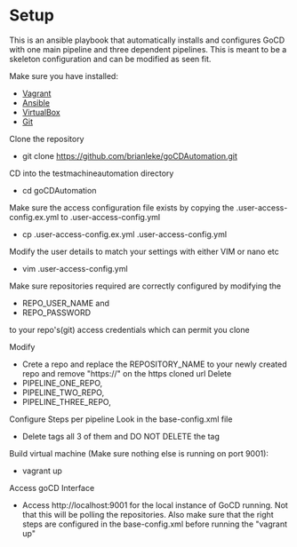 Setup
============================
This is an ansible playbook that automatically installs and configures GoCD with one main pipeline and three dependent pipelines. This is meant to be a skeleton configuration and can be modified as seen fit.

Make sure you have installed:
* [Vagrant](https://www.vagrantup.com/)
* [Ansible](http://www.ansible.com/home)
* [VirtualBox](https://www.virtualbox.org/)
* [Git](https://git-scm.com/downloads)

Clone the repository
* git clone https://github.com/brianleke/goCDAutomation.git

CD into the testmachineautomation directory
* cd goCDAutomation

Make sure the access configuration file exists by copying the .user-access-config.ex.yml to .user-access-config.yml
* cp .user-access-config.ex.yml .user-access-config.yml

Modify the user details to match your settings with either VIM or nano etc
* vim .user-access-config.yml

Make sure repositories required are correctly configured by modifying the 
* REPO_USER_NAME and 
* REPO_PASSWORD 

to your repo's(git) access credentials which can permit you clone

Modify 
* Crete a repo and replace the REPOSITORY_NAME to your newly created repo and remove "https://" on the https cloned url
Delete
* PIPELINE_ONE_REPO, 
* PIPELINE_TWO_REPO, 
* PIPELINE_THREE_REPO, 


Configure Steps per pipeline
Look in the base-config.xml file 
* Delete <pipeline> tags all 3 of them and DO NOT DELETE the <pipelines> tag 

Build virtual machine (Make sure nothing else is running on port 9001):
* vagrant up

Access goCD Interface
* Access http://localhost:9001 for the local instance of GoCD running. Not that this will be polling the repositories. Also make sure that the right steps are configured in the base-config.xml before running the "vagrant up"
